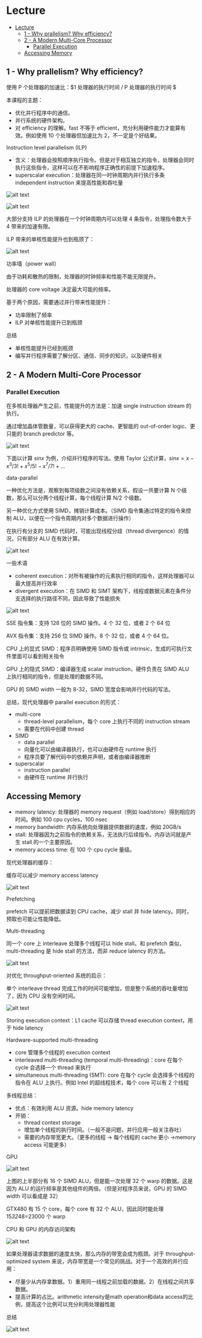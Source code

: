 # Lecture

<!-- TOC -->

- [Lecture](#lecture)
  - [1 - Why prallelism? Why efficiency?](#1---why-prallelism-why-efficiency)
  - [2 - A Modern Multi-Core Processor](#2---a-modern-multi-core-processor)
    - [Parallel Execution](#parallel-execution)
  - [Accessing Memory](#accessing-memory)

<!-- /TOC -->
<!-- /TOC -->

## 1 - Why prallelism? Why efficiency?

使用 P 个处理器的加速比：$1 处理器的执行时间 / P 处理器的执行时间 $

本课程的主题：

- 优化并行程序中的通信。
- 并行系统的硬件架构。
- 对 efficiency 的理解。fast 不等于 efficient，充分利用硬件能力才能算有效。例如使用 10 个处理器但加速比为 2，不一定是个好结果。

Instruction level parallelism (ILP)

- 含义：处理器会按照顺序执行指令。但是对于相互独立的指令，处理器会同时执行这些指令，这样可以在不影响程序正确性的前提下加速程序。
- superscalar execution：处理器在同一时钟周期内并行执行多条 independent instruction 来提高性能和吞吐量

![alt text](img/image.png)

![alt text](img/image-1.png)

大部分支持 ILP 的处理器在一个时钟周期内可以处理 4 条指令，处理指令数大于 4 带来的加速有限。

ILP 带来的单核性能提升也到瓶颈了：

![alt text](img/image-2.png)

功率墙（power wall）

由于功耗和散热的限制，处理器的时钟频率和性能不能无限提升。

处理器的 core voltage 决定最大可能的频率。

基于两个原因，需要通过并行带来性能提升：

- 功率限制了频率
- ILP 对单核性能提升已到瓶颈

总结

- 单核性能提升已经到瓶颈
- 编写并行程序需要了解分区、通信、同步的知识，以及硬件相关

## 2 - A Modern Multi-Core Processor

### Parallel Execution

在多核处理器产生之前，性能提升的方法是：加速 single instruction stream 的执行。

通过增加晶体管数量，可以获得更大的 cache、更智能的 out-of-order logic、更只能的 branch predictor 等。

![alt text](img/image-3.png)

下面以计算 $sin x$ 为例，介绍并行程序的写法。使用 Taylor 公式计算，$sinx=x-x^3/3!+x^5/5!-x^7/7!+\dots$

data-parallel

一种优化方法是，观察到每项级数之间没有依赖关系，假设一共要计算 N 个级数，那么可以分两个线程计算，每个线程计算 N/2 个级数。

另一种优化方式使用 SIMD，摊销计算成本。（SIMD 指令集通过特定的指令来控制 ALU，以便在一个指令周期内对多个数据进行操作）

在执行有分支的 SIMD 代码时，可能出现线程分歧（thread divergence）的情况，只有部分 ALU 在有效计算。

![alt text](img/image-4.png)

一些术语

- coherent execution：对所有被操作的元素执行相同的指令，这样处理器可以最大提高并行效率
- divergent execution：在 SIMD 和 SIMT 架构下，线程或数据元素在条件分支选择的执行路径不同，因此导致了性能损失

![alt text](img/image-5.png)

SSE 指令集：支持 128 位的 SIMD 操作。4 个 32 位，或者 2 个 64 位

AVX 指令集：支持 256 位 SIMD 操作。8 个 32 位，或者 4 个 64 位。

CPU 上的显式 SIMD：程序员明确使用 SIMD 指令或 intrinsic，生成的可执行文件里面可以看到相关指令

GPU 上的隐式 SIMD：编译器生成 scalar instruction，硬件负责在 SIMD ALU 上执行相同的指令，但是处理的数据不同。

GPU 的 SIMD width 一般为 8-32，SIMD 宽度会影响并行代码的写法。

总结，现代处理器中 parallel execution 的形式：

- multi-core
  - thread-level parallelism，每个 core 上执行不同的 instruction stream
  - 需要在代码中创建 thread
- SIMD
  - data parallel
  - 向量化可以由编译器执行，也可以由硬件在 runtime 执行
  - 程序员要了解代码中的依赖并声明，或者由编译器推断
- superscalar
  - instruction parallel
  - 由硬件在 runtime 并行执行

## Accessing Memory

- memory latency: 处理器的 memory request（例如 load/store）得到相应的时间。例如 100 cpu cycles，100 nsec
- memory bandwidth: 内存系统向处理器提供数据的速度，例如 20GB/s
- stall: 处理器因为之前指令的依赖关系，无法执行后续指令。内存访问就是产生 stall 的一个主要原因。
- memory access time: 在 100 个 cpu cycle 量级。

现代处理器的缓存：

缓存可以减少 memory access latency

![alt text](img/image-6.png)

Prefetching

prefetch 可以提前把数据读到 CPU cache，减少 stall 并 hide latency。同时，预取也可能让性能降低。

Multi-threading

同一个 core 上 interleave 处理多个线程可以 hide stall。和 prefetch 类似，multi-threading 是 hide stall 的方法，而非 reduce latency 的方法。

![alt text](img/image-7.png)

对优化 throughput-oriented 系统的启示：

单个 interleave thread 完成工作的时间可能增加，但是整个系统的吞吐量增加了，因为 CPU 没有空闲时间。

![alt text](img/image-8.png)

Storing execution context：L1 cache 可以存储 thread execution context，用于 hide latency

Hardware-supported multi-threading

- core 管理多个线程的 execution context
- interleaved multi-threading (temporal multi-threading)：core 在每个 cycle 会选择一个 thread 来执行
- simultaneous multi-threading (SMT): core 在每个 cycle 会选择多个线程的指令在 ALU 上执行。例如 Intel 的超线程技术，每个 core 可以有 2 个线程

多线程总结：

- 优点：有效利用 ALU 资源。hide memory latency
- 开销：
  - thread context storage
  - 增加单个线程的执行时间。（一般不是问题，并行应用一般关注吞吐）
  - 需要的内存带宽更大。（更多的线程 -> 每个线程的 cache 更小 ->memory access 可能更多）

GPU

![alt text](img/image-9.png)

上图的上半部分有 16 个 SIMD ALU，但是能一次处理 32 个 warp 的数据。这是因为 ALU 的运行频率是其他组件的两倍。（但是对程序员来说，GPU 的 SIMD width 可以看成是 32）

GTX480 有 15 个 core，每个 core 有 32 个 ALU，因此同时能处理 15*32*48=23000 个 warp

CPU 和 GPU 的内存访问架构

![alt text](img/image-10.png)

如果处理器请求数据的速度太快，那么内存的带宽会成为瓶颈。对于 throughput-optimized system 来说，内存带宽是一个常见的挑战。对于一个高效的并行应用：

- 尽量少从内存拿数据。1）重用同一线程之前加载的数据。2）在线程之间共享数据。
- 提高计算的占比。arithmetic intensity是math operation和data access的比例，提高这个比例可以充分利用处理器性能

总结

![alt text](img/image-11.png)
